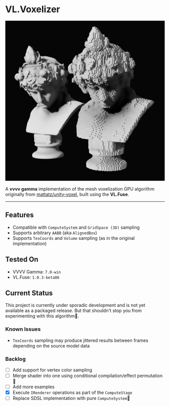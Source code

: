 # VL.Voxelizer

![Basic Demo](assets/media/basic-demo.png)

A **vvvv gamma** implementation of the mesh voxelization GPU algorithm originally from [mattatz/unity-voxel](https://github.com/mattatz/unity-voxel/tree/master), built using the **VL.Fuse**.

---

## Features

- Compatible with `ComputeSystem` and `GridSpace (3D)` sampling
- Supports arbitrary `AABB` (aka `AlignedBox`)
- Supports `TexCoords` and `Volume` sampling (as in the original implementation)

## Tested On
- VVVV Gamma: `7.0-win`
- VL.Fuse: `1.0.3-beta06`

## Current Status

This project is currently under sporadic development and is not yet available as a packaged release. But that shouldn't stop you from experimenting with this algorithm🧪.

### Known Issues

- `TexCoords` sampling may produce jittered results between frames depending on the source model data

### Backlog

- [ ] Add support for vertex color sampling
- [ ] Merge shader into one using conditional compilation/effect permutation🤔
- [ ] Add more examples
- [x] Execute `IRenderer` operations as part of the `ComputeStage`
- [ ] Replace SDSL implementation with pure `ComputeSystem`🗻
